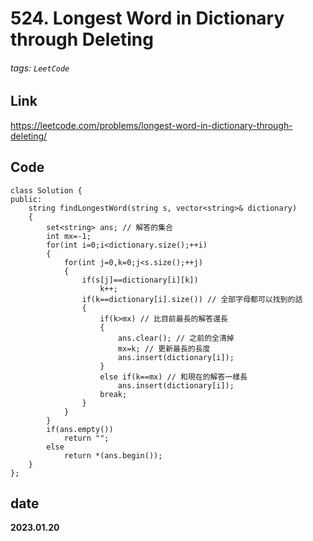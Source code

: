 # 524. Longest Word in Dictionary through Deleting
###### tags: `LeetCode`
## **Link**
https://leetcode.com/problems/longest-word-in-dictionary-through-deleting/
## **Code**
```cpp=
class Solution {
public:
    string findLongestWord(string s, vector<string>& dictionary) 
    {
        set<string> ans; // 解答的集合
        int mx=-1;
        for(int i=0;i<dictionary.size();++i)
        {
            for(int j=0,k=0;j<s.size();++j)
            {
                if(s[j]==dictionary[i][k])
                    k++;
                if(k==dictionary[i].size()) // 全部字母都可以找到的話
                {
                    if(k>mx) // 比目前最長的解答還長
                    {
                        ans.clear(); // 之前的全清掉
                        mx=k; // 更新最長的長度
                        ans.insert(dictionary[i]);
                    }
                    else if(k==mx) // 和現在的解答一樣長
                        ans.insert(dictionary[i]);
                    break;
                }
            }
        }
        if(ans.empty())
            return "";
        else
            return *(ans.begin());
    }
};
```
## date
**2023.01.20**
